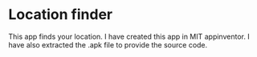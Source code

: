 # Location finder
 This app finds your location. I have created this app in MIT appinventor. I have also extracted the .apk file to provide the source code.
